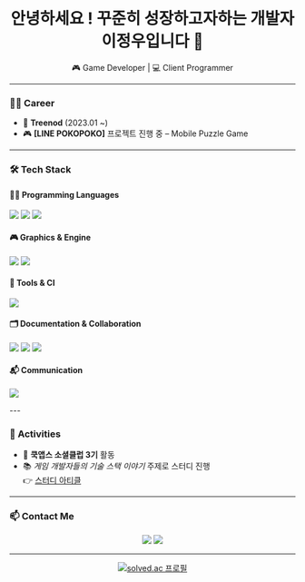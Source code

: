 <!-- 프로필 배너 등 넣고 싶다면 여기 추가 -->

<h1 align="center">안녕하세요 ! 꾸준히 성장하고자하는 개발자 이정우입니다 🙇 </h1>
<p align="center">
  🎮 Game Developer | 💻 Client Programmer 
</p>

---

### 🧑‍💻 Career

- 🏢 **Treenod** (2023.01 ~)
- 🎮 **[LINE POKOPOKO]** 프로젝트 진행 중 – Mobile Puzzle Game

---

### 🛠 Tech Stack

#### 👨‍💻 Programming Languages
<p>
  <img src="https://img.shields.io/badge/C%2B%2B-00599C?style=for-the-badge&logo=c%2B%2B&logoColor=white"/>
  <img src="https://img.shields.io/badge/C%23-239120?style=for-the-badge&logo=c-sharp&logoColor=white"/>
  <img src="https://img.shields.io/badge/Lua-000080?style=for-the-badge&logo=lua&logoColor=white"/>
</p>

#### 🎮 Graphics & Engine
<p>
  <img src="https://img.shields.io/badge/Unity-000000?style=for-the-badge&logo=unity&logoColor=white"/>
  <img src="https://img.shields.io/badge/DirectX%2012-0082C9?style=for-the-badge&logo=directx&logoColor=white"/>
</p>

#### 🧰 Tools & CI
<p>
  <img src="https://img.shields.io/badge/Jenkins-D24939?style=for-the-badge&logo=jenkins&logoColor=white"/>
</p>

#### 🗂️ Documentation & Collaboration
<p>
  <img src="https://img.shields.io/badge/Confluence-172B4D?style=for-the-badge&logo=confluence&logoColor=white"/>
  <img src="https://img.shields.io/badge/Jira-0052CC?style=for-the-badge&logo=jira&logoColor=white"/>
  <img src="https://img.shields.io/badge/Notion-000000?style=for-the-badge&logo=notion&logoColor=white"/>
</p>

#### 📬 Communication
<p>
  <img src="https://img.shields.io/badge/Slack-4A154B?style=for-the-badge&logo=slack&logoColor=white"/>
</p>
---

### 🌱 Activities

- 👥 **쿡앱스 소셜클럽 3기** 활동
- 📚 *게임 개발자들의 기술 스택 이야기* 주제로 스터디 진행  
  👉 [스터디 아티클](https://www.gamemakers.community/study/?q=YToxOntzOjEyOiJrZXl3b3JkX3R5cGUiO3M6MzoiYWxsIjt9&bmode=view&idx=66323601&t=board)
  
---

### 📫 Contact Me

<p align="center">
  <a href="mailto:[kl45678@naver.com]"><img src="https://img.shields.io/badge/email-D14836?style=for-the-badge&logo=gmail&logoColor=white"/></a>
  <a href="https://www.linkedin.com/in/정우-이-259407353"><img src="https://img.shields.io/badge/LinkedIn-0077B5?style=for-the-badge&logo=linkedin&logoColor=white"/></a>
</p>

---
<p align="center">
  <a href="https://solved.ac/kl45678/">
    <img src="http://mazassumnida.wtf/api/v2/generate_badge?boj=kl45678" alt="solved.ac 프로필" />
  </a>
</p>
<!--
**browniesss/browniesss** is a ✨ _special_ ✨ repository because its `README.md` (this file) appears on your GitHub profile.
  
Here are some ideas to get you started:

- 🔭 I’m currently working on ...
- 🌱 I’m currently learning ...
- 👯 I’m looking to collaborate on ...
- 🤔 I’m looking for help with ...
- 💬 Ask me about ...
- 📫 How to reach me: ...
- 😄 Pronouns: ...
- ⚡ Fun fact: ...
-->
